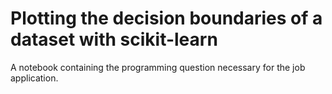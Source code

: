 # Plotting the decision boundaries of a dataset with scikit-learn
A notebook containing the programming question necessary for the job application.
